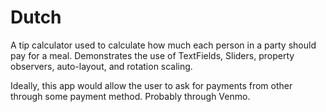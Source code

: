 # Dutch

A tip calculator used to calculate how much each person in a party should pay for a meal. Demonstrates the use of TextFields, Sliders, property observers, auto-layout, and rotation scaling.

Ideally, this app would allow the user to ask for payments from other through some payment method. Probably through Venmo.
